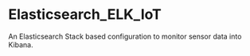 # Elasticsearch_ELK_IoT
An Elasticsearch Stack based configuration to monitor sensor data into Kibana.
